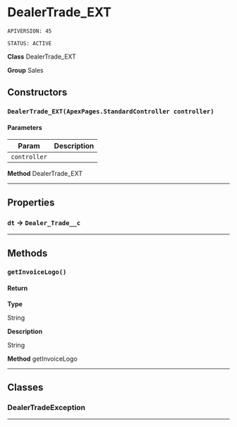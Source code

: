 # DealerTrade_EXT

`APIVERSION: 45`

`STATUS: ACTIVE`



**Class** DealerTrade_EXT


**Group** Sales

## Constructors
### `DealerTrade_EXT(ApexPages.StandardController controller)`
#### Parameters

|Param|Description|
|---|---|
|`controller`||


**Method** DealerTrade_EXT

---
## Properties

### `dt` → `Dealer_Trade__c`


---
## Methods
### `getInvoiceLogo()`
#### Return

**Type**

String

**Description**

String


**Method** getInvoiceLogo

---
## Classes
### DealerTradeException



---
